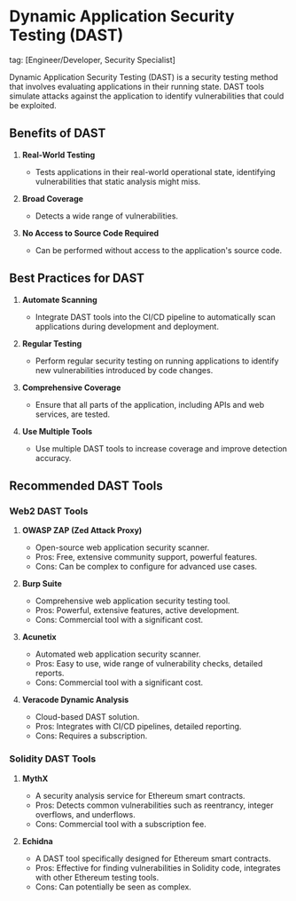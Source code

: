 # Dynamic Application Security Testing (DAST)
tag: [Engineer/Developer, Security Specialist]

Dynamic Application Security Testing (DAST) is a security testing method that involves evaluating applications in their running state. DAST tools simulate attacks against the application to identify vulnerabilities that could be exploited.

## Benefits of DAST

1. **Real-World Testing**
   - Tests applications in their real-world operational state, identifying vulnerabilities that static analysis might miss.

2. **Broad Coverage**
   - Detects a wide range of vulnerabilities.

3. **No Access to Source Code Required**
   - Can be performed without access to the application's source code.

## Best Practices for DAST

1. **Automate Scanning**
   - Integrate DAST tools into the CI/CD pipeline to automatically scan applications during development and deployment.

2. **Regular Testing**
   - Perform regular security testing on running applications to identify new vulnerabilities introduced by code changes.

3. **Comprehensive Coverage**
   - Ensure that all parts of the application, including APIs and web services, are tested.

4. **Use Multiple Tools**
   - Use multiple DAST tools to increase coverage and improve detection accuracy.

## Recommended DAST Tools

### Web2 DAST Tools

1. **OWASP ZAP (Zed Attack Proxy)**
   - Open-source web application security scanner.
   - Pros: Free, extensive community support, powerful features.
   - Cons: Can be complex to configure for advanced use cases.

2. **Burp Suite**
   - Comprehensive web application security testing tool.
   - Pros: Powerful, extensive features, active development.
   - Cons: Commercial tool with a significant cost.

3. **Acunetix**
   - Automated web application security scanner.
   - Pros: Easy to use, wide range of vulnerability checks, detailed reports.
   - Cons: Commercial tool with a significant cost.

4. **Veracode Dynamic Analysis**
   - Cloud-based DAST solution.
   - Pros: Integrates with CI/CD pipelines, detailed reporting.
   - Cons: Requires a subscription.

### Solidity DAST Tools

1. **MythX**
   - A security analysis service for Ethereum smart contracts.
   - Pros: Detects common vulnerabilities such as reentrancy, integer overflows, and underflows.
   - Cons: Commercial tool with a subscription fee.

2. **Echidna**
   - A DAST tool specifically designed for Ethereum smart contracts.
   - Pros: Effective for finding vulnerabilities in Solidity code, integrates with other Ethereum testing tools.
   - Cons: Can potentially be seen as complex.
